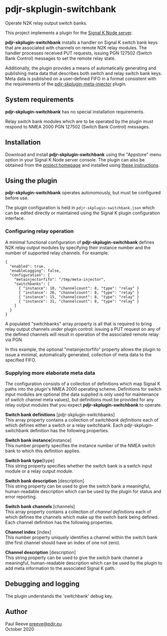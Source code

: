 # pdjr-skplugin-switchbank

Operate N2K relay output switch banks.

This project implements a plugin for the
[Signal K Node server](https://github.com/SignalK/signalk-server-node).

__pdjr-skplugin-switchbank__ installs a handler on Signal K switch bank
keys that are associated with channels on remote N2K relay modules.
The handler processes received PUT requests, issuing PGN 127502 (Switch
Bank Control) messages to set the remote relay state.

Additionally, the plugin provides a means of automatically generating
and publishing meta data that describes both switch and relay switch
bank keys.
Meta data is published on a user-defined FIFO in a format consistent
with the requirements of the
[pdjr-skplugin-meta-injector](https://github.com/preeve9534/pdjr-skplugin-meta-injector#readme)
plugin.

## System requirements

__pdjr-skplugin-switchbank__ has no special installation requirements.

Relay switch bank modules which are to be operated by the plugin must
respond to NMEA 2000 PGN 127502 (Switch Bank Control) messages.

## Installation

Download and install __pdjr-skplugin-switchbank__ using the "Appstore" menu
option in your Signal K Node server console.
The plugin can also be obtained from the 
[project homepage](https://github.com/preeve9534/pdjr-skplugin-switchbank)
and installed using
[these instructions](https://github.com/SignalK/signalk-server-node/blob/master/SERVERPLUGINS.md).

## Using the plugin

__pdjr-skplugin-switchbank__ operates autonomously, but must be configured
before use.

The plugin configuration is held in ```pdjr-skplugin-switchbank.json```
which can be edited directly or maintained using the Signal K plugin
configuration interface.

### Configuring relay operation

A minimal functional configuration of __pdjr-skplugin-switchbank__
defines N2K relay output modules by specifying their instance number
and the number of supported relay channels.
For example.
```
{
  "enabled": true,
  "enableLogging": false,
  "configuration": {
    "metainjectorfifo": "/tmp/meta-injector",
    "switchbanks": [
      { "instance": 10, "channelcount": 8, "type": "relay" }
      { "instance": 26, "channelcount": 8, "type": "relay" }
      { "instance": 15, "channelcount": 8, "type": "relay" }
      { "instance": 31, "channelcount": 8, "type": "relay" }
    ]
  }
}
```
A populated "switchbanks" array property is all that is required to bring
relay output channels under plugin control: issuing a PUT request on any
of the defined channels will result in operation of the associated remote
relay via PGN.

In this example, the optional "metainjectorfifo" property allows the plugin
to issue a minimal, automatically generated, collection of meta data to the
specified FIFO.

### Supplying more elaborate meta data




The configuration consists of a collection of definitions which map
Signal K paths into the plugin's NMEA 2000 operating scheme.
Definitions for switch input modules are optional (the data supplied is
only used for maintenance of switch channel meta values), but
definitions must be provided for any relay output modules that you
expect __pdjr-skplugin-switchbank__ to operate. 

__Switch bank definitions__ [pdjr-skplugin-switchbanks]\
This array property contains a collection of *switchbank definitions*
each of which defines either a switch or a relay switchbank.
Each pdjr-skplugin-switchbank definition has the following properties.

__Switch bank instance__[instance]\
This number property specifies the instance number of the NMEA switch
bank to which this definition applies.

__Switch bank type__[type]\
This string property specifies whether the switch bank is a switch
input module or a relay output module.

__Switch bank description__ [description]\
This string property can be used to give the switch bank a meaningful,
human-readable description which can be used by the plugin for status
and error reporting.

__Switch bank channels__ [channels]\
This array property contains a collection of *channel definitions*
each of which defines the channels which make up the switch bank being
defined.
Each channel definition has the following properties.

__Channel index__ [index]\
This number property uniquely identifies a channel within the switch
bank (the first channel should have an index of one not zero).

__Channel description__ [description]\
This string property can be used to give the switch bank channel a
meaningful, human-readable description which can be used by the plugin
to add meta information to the associated Signal K path.

## Debugging and logging

The plugin understands the 'switchbank' debug key.

## Author

Paul Reeve <preeve@pdjr.eu>\
October 2020
